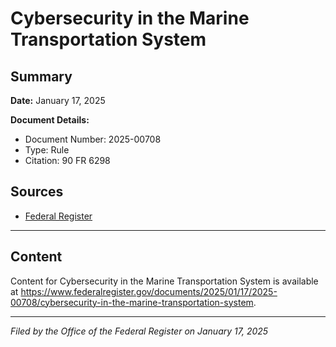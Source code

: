 # Cybersecurity in the Marine Transportation System

## Summary

**Date:** January 17, 2025

**Document Details:**
- Document Number: 2025-00708
- Type: Rule
- Citation: 90 FR 6298

## Sources
- [Federal Register](https://www.federalregister.gov/documents/2025/01/17/2025-00708/cybersecurity-in-the-marine-transportation-system)

---

## Content

Content for Cybersecurity in the Marine Transportation System is available at https://www.federalregister.gov/documents/2025/01/17/2025-00708/cybersecurity-in-the-marine-transportation-system.

---

*Filed by the Office of the Federal Register on January 17, 2025*

